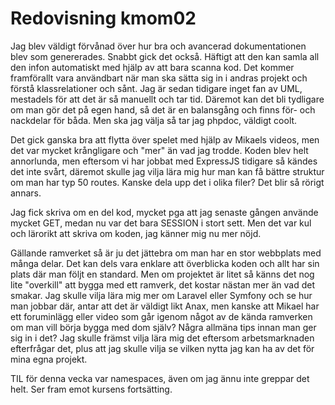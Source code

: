 ---
---
Redovisning kmom02
=========================

Jag blev väldigt förvånad över hur bra och avancerad dokumentationen blev som genererades. Snabbt gick det också. Häftigt att den kan samla all den infon automatiskt med hjälp av att bara scanna kod. Det kommer framförallt vara användbart när man ska sätta sig in i andras projekt och förstå klassrelationer och sånt. Jag är sedan tidigare inget fan av UML, mestadels för att det är så manuellt och tar tid. Däremot kan det bli tydligare om man gör det på egen hand, så det är en balansgång och finns för- och nackdelar för båda. Men ska jag välja så tar jag phpdoc, väldigt coolt.

Det gick ganska bra att flytta över spelet med hjälp av Mikaels videos, men det var mycket krångligare och "mer" än vad jag trodde. Koden blev helt annorlunda, men eftersom vi har jobbat med ExpressJS tidigare så kändes det inte svårt, däremot skulle jag vilja lära mig hur man kan få bättre struktur om man har typ 50 routes. Kanske dela upp det i olika filer? Det blir så rörigt annars.

Jag fick skriva om en del kod, mycket pga att jag senaste gången använde mycket GET, medan nu var det bara SESSION i stort sett. Men det var kul och lärorikt att skriva om koden, jag känner mig nu mer nöjd.

Gällande ramverket så är ju det jättebra om man har en stor webbplats med många delar. Det kan dels vara enklare att överblicka koden och allt har sin plats där man följt en standard. Men om projektet är litet så känns det nog lite "overkill" att bygga med ett ramverk, det kostar nästan  mer än vad det smakar. Jag skulle vilja lära mig mer om Laravel eller Symfony och se hur man jobbar där, antar att det är väldigt likt Anax, men kanske att Mikael har ett foruminlägg eller video som går igenom något av de kända ramverken om man vill börja bygga med dom själv? Några allmäna tips innan man ger sig in i det? Jag skulle främst vilja lära mig det eftersom arbetsmarknaden efterfrågar det, plus att jag skulle vilja se vilken nytta jag kan ha av det för mina egna projekt.

TIL för denna vecka var namespaces, även om jag ännu inte greppar det helt. Ser fram emot kursens fortsätting.
